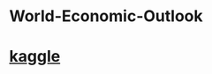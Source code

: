 # World-Economic-Outlook
# [kaggle](https://www.kaggle.com/datasets/linzey/data-on-world-economic-outlook)  

































































































